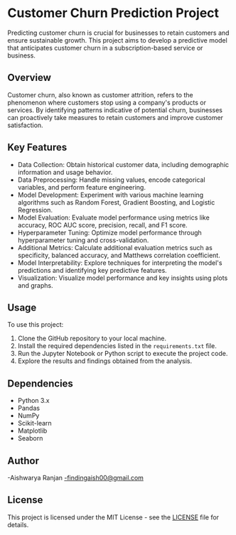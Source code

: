 # Customer Churn Prediction Project

Predicting customer churn is crucial for businesses to retain customers and ensure sustainable growth. This project aims to develop a predictive model that anticipates customer churn in a subscription-based service or business.

## Overview

Customer churn, also known as customer attrition, refers to the phenomenon where customers stop using a company's products or services. By identifying patterns indicative of potential churn, businesses can proactively take measures to retain customers and improve customer satisfaction.

## Key Features

- Data Collection: Obtain historical customer data, including demographic information and usage behavior.
- Data Preprocessing: Handle missing values, encode categorical variables, and perform feature engineering.
- Model Development: Experiment with various machine learning algorithms such as Random Forest, Gradient Boosting, and Logistic Regression.
- Model Evaluation: Evaluate model performance using metrics like accuracy, ROC AUC score, precision, recall, and F1 score.
- Hyperparameter Tuning: Optimize model performance through hyperparameter tuning and cross-validation.
- Additional Metrics: Calculate additional evaluation metrics such as specificity, balanced accuracy, and Matthews correlation coefficient.
- Model Interpretability: Explore techniques for interpreting the model's predictions and identifying key predictive features.
- Visualization: Visualize model performance and key insights using plots and graphs.

## Usage

To use this project:

1. Clone the GitHub repository to your local machine.
2. Install the required dependencies listed in the `requirements.txt` file.
3. Run the Jupyter Notebook or Python script to execute the project code.
4. Explore the results and findings obtained from the analysis.

## Dependencies

- Python 3.x
- Pandas
- NumPy
- Scikit-learn
- Matplotlib
- Seaborn

## Author

-Aishwarya Ranjan
-findingaish00@gmail.com

## License

This project is licensed under the MIT License - see the [LICENSE](LICENSE) file for details.
